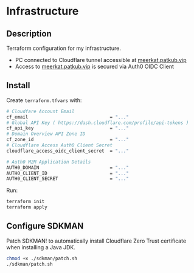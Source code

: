 # Infrastructure

## Description

Terraform configuration for my infrastructure.

- PC connected to Cloudflare tunnel accessible at [meerkat.patkub.vip](https://meerkat.patkub.vip/)
- Access to [meerkat.patkub.vip](https://meerkat.patkub.vip/) is secured via Auth0 OIDC Client

## Install

Create `terraform.tfvars` with:

```bash
# Cloudfare Account Email
cf_email                              = "..."
# Global API Key ( https://dash.cloudflare.com/profile/api-tokens )
cf_api_key                            = "..."
# Domain Overview API Zone ID
cf_zone_id                            = "..."
# Cloudflare Access Auth0 Client Secret
cloudflare_access_oidc_client_secret  = "..."

# Auth0 M2M Application Details
AUTH0_DOMAIN                          = "..."
AUTH0_CLIENT_ID                       = "..."
AUTH0_CLIENT_SECRET                   = "..."
```

Run:

```bash
terraform init
terraform apply
```

## Configure SDKMAN

Patch SDKMAN! to automatically install Cloudflare Zero Trust certificate when installing a Java JDK.

```bash
chmod +x ./sdkman/patch.sh
./sdkman/patch.sh
```
